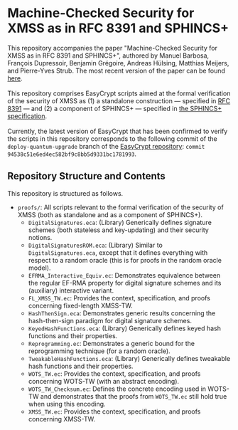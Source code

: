 # Machine-Checked Security for XMSS as in RFC 8391 and SPHINCS+
This repository accompanies the paper "Machine-Checked Security for XMSS as in RFC 8391 and SPHINCS+", authored by Manuel Barbosa, François Dupressoir, Benjamin Grégoire, Andreas Hülsing, Matthias Meijers, and Pierre-Yves Strub. The most recent version of the paper can be found [here](https://eprint.iacr.org/2023/408).\
\
This repository comprises EasyCrypt scripts aimed at the formal verification of the security of XMSS as (1) a standalone construction &mdash; specified in [RFC 8391](https://www.rfc-editor.org/rfc/rfc8391) &mdash; and (2) a component of SPHINCS+ &mdash; specified in [the SPHINCS+ specification](https://sphincs.org/data/sphincs+-r3.1-specification.pdf).\
\
Currently, the latest version of EasyCrypt that has been confirmed to verify the scripts in this repository corresponds to the following commit of the `deploy-quantum-upgrade` branch of the [EasyCrypt repository](https://github.com/EasyCrypt/easycrypt): `commit 94538c51e6ed4ec582bf9c8bb5d9331bc1781993`.

## Repository Structure and Contents
This repository is structured as follows.
* `proofs/`: All scripts relevant to the formal verification of the security of XMSS (both as standalone and as a component of SPHINCS+).
  * `DigitalSignatures.eca`: (Library) Generically defines signature schemes (both stateless and key-updating) and their security notions.
  * `DigitalSignaturesROM.eca`: (Library) Similar to `DigitalSignatures.eca`, except that it defines everything with respect to a random oracle (this is for proofs in the random oracle model).
  * `EFRMA_Interactive_Equiv.ec`: Demonstrates equivalence between the regular EF-RMA property for digital signature schemes and its (auxiliary) interactive variant.
  * `FL_XMSS_TW.ec`: Provides the context, specification, and proofs concerning fixed-length XMSS-TW.
  * `HashThenSign.eca`: Demonstrates generic results concerning the hash-then-sign paradigm for digital signature schemes.
  * `KeyedHashFunctions.eca`: (Library) Generically defines keyed hash functions and their properties.
  * `Reprogramming.ec`: Demonstrates a generic bound for the reprogramming technique (for a random oracle).
  * `TweakableHashFunctions.eca`: (Library) Generically defines tweakable hash functions and their properties.
  * `WOTS_TW.ec`: Provides the context, specification, and proofs concerning WOTS-TW (with an abstract encoding).
  * `WOTS_TW_Checksum.ec`: Defines the concrete encoding used in WOTS-TW and demonstrates that the proofs from `WOTS_TW.ec` still hold true when using this encoding.
  * `XMSS_TW.ec`: Provides the context, specification, and proofs concerning XMSS-TW.
